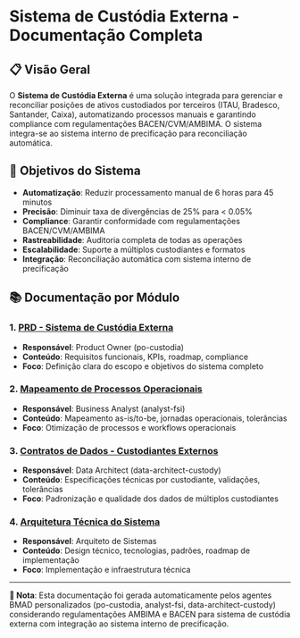 # Sistema de Custódia Externa - Documentação Completa

## 📋 Visão Geral

O **Sistema de Custódia Externa** é uma solução integrada para gerenciar e reconciliar posições de ativos custodiados por terceiros (ITAU, Bradesco, Santander, Caixa), automatizando processos manuais e garantindo compliance com regulamentações BACEN/CVM/AMBIMA. O sistema integra-se ao sistema interno de precificação para reconciliação automática.

## 🎯 Objetivos do Sistema

- **Automatização**: Reduzir processamento manual de 6 horas para 45 minutos
- **Precisão**: Diminuir taxa de divergências de 25% para < 0.05%
- **Compliance**: Garantir conformidade com regulamentações BACEN/CVM/AMBIMA
- **Rastreabilidade**: Auditoria completa de todas as operações
- **Escalabilidade**: Suporte a múltiplos custodiantes e formatos
- **Integração**: Reconciliação automática com sistema interno de precificação

## 📚 Documentação por Módulo

### **1. [PRD - Sistema de Custódia Externa](./prd/prd-sistema-custodia-externa.md)**

- **Responsável**: Product Owner (po-custodia)
- **Conteúdo**: Requisitos funcionais, KPIs, roadmap, compliance
- **Foco**: Definição clara do escopo e objetivos do sistema completo

### **2. [Mapeamento de Processos Operacionais](./processos/mapeamento-processos-operacionais.md)**

- **Responsável**: Business Analyst (analyst-fsi)
- **Conteúdo**: Mapeamento as-is/to-be, jornadas operacionais, tolerâncias
- **Foco**: Otimização de processos e workflows operacionais

### **3. [Contratos de Dados - Custodiantes Externos](./contratos/contratos-dados-custodiantes.md)**

- **Responsável**: Data Architect (data-architect-custody)
- **Conteúdo**: Especificações técnicas por custodiante, validações, tolerâncias
- **Foco**: Padronização e qualidade dos dados de múltiplos custodiantes

### **4. [Arquitetura Técnica do Sistema](./arquitetura/arquitetura-tecnica-sistema.md)**

- **Responsável**: Arquiteto de Sistemas
- **Conteúdo**: Design técnico, tecnologias, padrões, roadmap de implementação
- **Foco**: Implementação e infraestrutura técnica

---

**📝 Nota**: Esta documentação foi gerada automaticamente pelos agentes BMAD personalizados (po-custodia, analyst-fsi, data-architect-custody) considerando regulamentações AMBIMA e BACEN para sistema de custódia externa com integração ao sistema interno de precificação.
